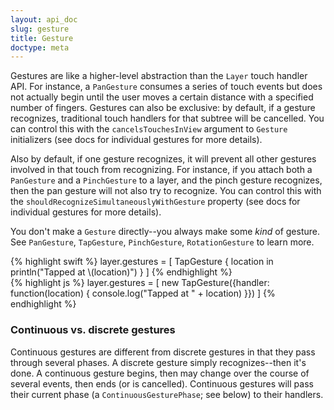 ```yaml
---
layout: api_doc
slug: gesture
title: Gesture
doctype: meta
---
```


Gestures are like a higher-level abstraction than the `Layer` touch handler API. For
instance, a `PanGesture` consumes a series of touch events but does not actually begin
until the user moves a certain distance with a specified number of fingers.
Gestures can also be exclusive: by default, if a gesture recognizes, traditional
touch handlers for that subtree will be cancelled. You can control this with the
`cancelsTouchesInView` argument to `Gesture` initializers (see docs for
individual gestures for more details).

Also by default, if one gesture recognizes, it will prevent all other gestures
involved in that touch from recognizing. For instance, if you attach both a
`PanGesture` and a `PinchGesture` to a layer, and the pinch gesture
recognizes, then the pan gesture will not also try to recognize. You can
control this with the `shouldRecognizeSimultaneouslyWithGesture` property (see
docs for individual gestures for more details).

You don't make a `Gesture` directly--you always make some *kind* of gesture.
See `PanGesture`, `TapGesture`, `PinchGesture`, `RotationGesture` to learn
more.

<div class="swift-only">
{% highlight swift %}
layer.gestures = [
	TapGesture { location in println("Tapped at \(location)") }
]
{% endhighlight %}
</div>

<div class="js-only">
{% highlight js %}
layer.gestures = [
	new TapGesture({handler: function(location) {
		console.log("Tapped at " + location)
	}})
]
{% endhighlight %}
</div>


### Continuous vs. discrete gestures

Continuous gestures are different from discrete gestures in that they pass
through several phases. A discrete gesture simply recognizes--then it's done.
A continuous gesture begins, then may change over the course of several
events, then ends (or is cancelled). Continuous gestures will pass their
current phase (a `ContinuousGesturePhase`; see below) to their handlers.